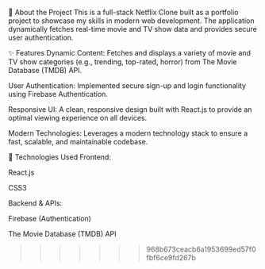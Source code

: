 
📖 About the Project
This is a full-stack Netflix Clone built as a portfolio project to showcase my skills in modern web development. The application dynamically fetches real-time movie and TV show data and provides secure user authentication.

✨ Features
Dynamic Content: Fetches and displays a variety of movie and TV show categories (e.g., trending, top-rated, horror) from The Movie Database (TMDB) API.

User Authentication: Implemented secure sign-up and login functionality using Firebase Authentication.

Responsive UI: A clean, responsive design built with React.js to provide an optimal viewing experience on all devices.

Modern Technologies: Leverages a modern technology stack to ensure a fast, scalable, and maintainable codebase.

🚀 Technologies Used
Frontend:

React.js

CSS3

Backend & APIs:

Firebase (Authentication)

The Movie Database (TMDB) API


>>>>>>> 968b673ceacb6a1953699ed57f0fbf6ce9fd267b
